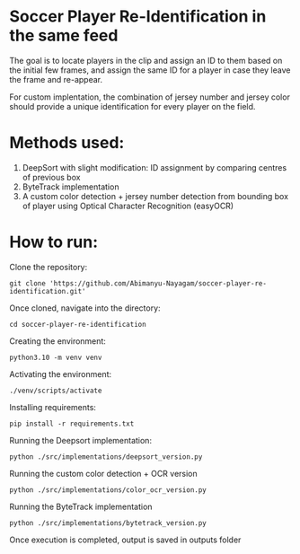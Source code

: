 # Soccer Player Re-Identification in the same feed

The goal is to locate players in the clip and assign an ID to them based on the initial few frames, and assign the same ID for a player in case they leave the frame and re-appear.

For custom implentation, the combination of jersey number and jersey color should provide a unique identification for every player on the field.

# Methods used:

1. DeepSort with slight modification: ID assignment by comparing centres of previous box
2. ByteTrack implementation
3. A custom color detection + jersey number detection from bounding box of player using Optical Character Recognition (easyOCR)

# How to run:

Clone the repository:
```
git clone 'https://github.com/Abimanyu-Nayagam/soccer-player-re-identification.git'
```

Once cloned, navigate into the directory:
```
cd soccer-player-re-identification
```

Creating the environment:

```
python3.10 -m venv venv
```

Activating the environment:
```
./venv/scripts/activate
```

Installing requirements:
```
pip install -r requirements.txt
```

Running the Deepsort implementation:
```
python ./src/implementations/deepsort_version.py
```

Running the custom color detection + OCR version
```
python ./src/implementations/color_ocr_version.py
```

Running the ByteTrack implementation
```
python ./src/implementations/bytetrack_version.py
```

Once execution is completed, output is saved in outputs folder
